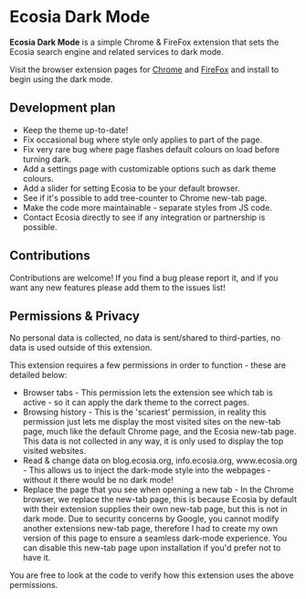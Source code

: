 # Ecosia Dark Mode

**Ecosia Dark Mode** is a simple Chrome & FireFox extension that sets the Ecosia search engine and related services to dark mode.

Visit the browser extension pages for [Chrome](https://chrome.google.com/webstore/detail/ecosia-dark-mode/hfpbjnmjofmfpnkcmdnkgndahgpjhpih?hl=en&authuser=0) and [FireFox](https://addons.mozilla.org/en-GB/firefox/addon/ecosia-dark-theme/?utm_source=addons.mozilla.org&utm_medium=referral&utm_content=search) and install to begin using the dark mode.


## Development plan

<ul>
	<li>Keep the theme up-to-date!</li>
	<li>Fix occasional bug where style only applies to part of the page.</li>
	<li>Fix very rare bug where page flashes default colours on load before turning dark.</li>
	<li>Add a settings page with customizable options such as dark theme colours.</li>
	<li>Add a slider for setting Ecosia to be your default browser.</li>
	<li>See if it's possible to add tree-counter to Chrome new-tab page.</li>
	<li>Make the code more maintainable - separate styles from JS code.</li>
	<li>Contact Ecosia directly to see if any integration or partnership is possible.</li>
</ul>


## Contributions

Contributions are welcome! If you find a bug please report it, and if you want any new features please add them to the issues list!

## Permissions & Privacy

No personal data is collected, no data is sent/shared to third-parties, no data is used outside of this extension.

This extension requires a few permissions in order to function - these are detailed below:


<ul>
	<li>Browser tabs - This permission lets the extension see which tab is active - so it can apply the dark theme to the correct pages.</li>
	<li>Browsing history - This is the 'scariest' permission, in reality this permission just lets me display the most visited sites on the new-tab page, much like the default Chrome page, and the Ecosia new-tab page. This data is not collected in any way, it is only used to display the top visited websites.</li>
	<li>Read & change data on blog.ecosia.org, info.ecosia.org, www.ecosia.org - This allows us to inject the dark-mode style into the webpages - without it there would be no dark mode!</li>
	<li>Replace the page that you see when opening a new tab - In the Chrome browser, we replace the new-tab page, this is because Ecosia by default with their extension supplies their own new-tab page, but this is not in dark mode. Due to security concerns by Google, you cannot modify another extensions new-tab page, therefore I had to create my own version of this page to ensure a seamless dark-mode experience. You can disable this new-tab page upon installation if you'd prefer not to have it.</li>
</ul>


You are free to look at the code to verify how this extension uses the above permissions.
